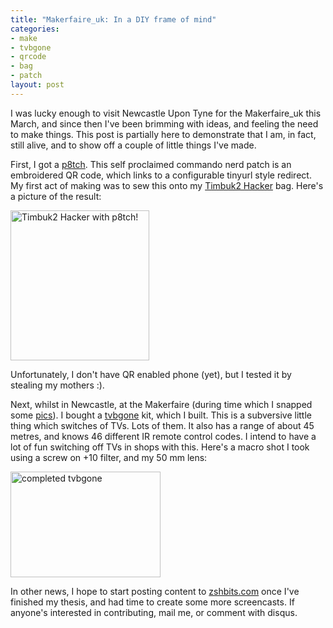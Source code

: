 ```yaml
--- 
title: "Makerfaire_uk: In a DIY frame of mind"
categories: 
- make
- tvbgone
- qrcode
- bag
- patch
layout: post
---
```

I was lucky enough to visit Newcastle Upon Tyne for the Makerfaire_uk this March, and since then I've been brimming with ideas, and feeling the need to make things. This post is partially here to demonstrate that I am, in fact, still alive, and to show off a couple of little things I've made.

First, I got a [p8tch](http://www.p8tch.com/ "P8tch: welcome"). This self proclaimed commando nerd patch is an embroidered QR code, which links to a configurable tinyurl style redirect. My first act of making was to sew this onto my [Timbuk2 Hacker](http://www.timbuk2.co/tb2/products/backpacks/hacker "Timbuk2 Bags - Hacker Daypack - Ballistic Fabric") bag. Here's a picture of the result:

<a href="http://www.flickr.com/photos/mattfoster/3373169089/" title="Timbuk2 Hacker with p8tch! by mattfoster, on Flickr"><img src="http://farm4.static.flickr.com/3570/3373169089_03fbbf2aab_m.jpg" width="222" height="240" alt="Timbuk2 Hacker with p8tch!" /></a>

Unfortunately, I don't have QR enabled phone (yet), but I tested it by stealing my mothers :).

Next, whilst in Newcastle, at the Makerfaire (during time which I snapped some [pics](http://www.flickr.com/photos/mattfoster/sets/72157615228193893/ "Makerfaire UK - a set on Flickr")). I bought a [tvbgone](http://www.ladyada.net/make/tvbgone/ "TV-B-Gone Kit - DIY Universal Remote") kit, which I built. This is a subversive little thing which switches of TVs. Lots of them. It also has a range of about 45 metres, and knows 46 different IR remote control codes. I intend to have a lot of fun switching off TVs in shops with this. Here's a macro shot I took using a screw on +10 filter, and my 50 mm lens:

<a href="http://www.flickr.com/photos/mattfoster/3373251351/" title="completed tvbgone by mattfoster, on Flickr"><img src="http://farm4.static.flickr.com/3567/3373251351_6e05cde383_m.jpg" width="240" height="169" alt="completed tvbgone" /></a>

In other news, I hope to start posting content to [zshbits.com](http://zshbits.com "ZSH Bits: a tutorial and reference site for ZSH") once I've finished my thesis, and had time to create some more screencasts. If anyone's interested in contributing, mail me, or comment with disqus.
